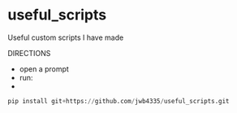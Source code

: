 # useful_scripts
Useful custom scripts I have made

DIRECTIONS  
- open a prompt
- run: 
- 
```python
pip install git+https://github.com/jwb4335/useful_scripts.git
```
